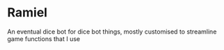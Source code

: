 # Ramiel
An eventual dice bot for dice bot things, mostly customised to streamline game functions that I use
